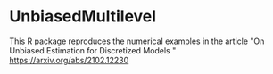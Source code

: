 # UnbiasedMultilevel
This R package reproduces the numerical examples in the article "On Unbiased Estimation for Discretized Models
" https://arxiv.org/abs/2102.12230 
